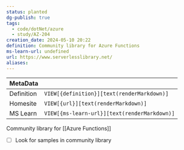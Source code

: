 ```yaml
---
status: planted
dg-publish: true
tags:
  - code/dotNet/azure
  - study/AZ-204
creation_date: 2024-05-10 20:22
definition: Community library for Azure Functions
ms-learn-url: undefined
url: https://www.serverlesslibrary.net/
aliases:
---
```


| MetaData   |                                              |
| ---------- | -------------------------------------------- |
| Definition | `VIEW[{definition}][text(renderMarkdown)]`   |
| Homesite   | `VIEW[{url}][text(renderMarkdown)]`          |
| MS Learn   | `VIEW[{ms-learn-url}][text(renderMarkdown)]` |
Community library for [[Azure Functions]]
- [ ] Look for samples in community library